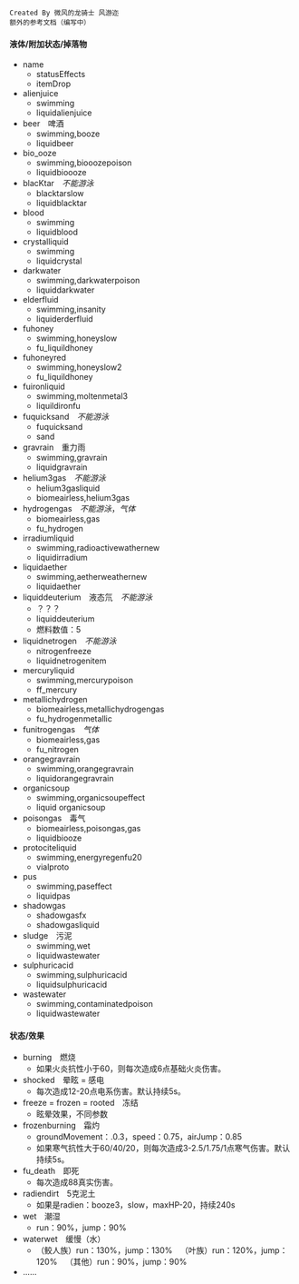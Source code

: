 	Created By 微风的龙骑士 风游迩 
	额外的参考文档（编写中）

#### 液体/附加状态/掉落物

* name
	* statusEffects
	* itemDrop
&emsp;
* alienjuice
	* swimming
	* liquidalienjuice
* beer&emsp;啤酒
	* swimming,booze
	* liquidbeer
* bio_ooze
	* swimming,biooozepoison
	* liquidbioooze
* blacKtar&emsp;*不能游泳*
	* blacktarslow
	* liquidblacktar
* blood
	* swimming
	* liquidblood
* crystalliquid
	* swimming
	* liquidcrystal
* darkwater
	* swimming,darkwaterpoison
	* liquiddarkwater
* elderfluid
	* swimming,insanity
	* liquiderderfluid
* fuhoney
	* swimming,honeyslow
	* fu_liquildhoney
* fuhoneyred
	* swimming,honeyslow2
	* fu_liquildhoney
* fuironliquid
	* swimming,moltenmetal3
	* liquildironfu
* fuquicksand&emsp;*不能游泳*
	* fuquicksand
	* sand
* gravrain&emsp;重力雨
	* swimming,gravrain
	* liquidgravrain
* helium3gas&emsp;*不能游泳*
	* helium3gasliquid
	* biomeairless,helium3gas
* hydrogengas&emsp;*不能游泳*，*气体*
	* biomeairless,gas
	* fu_hydrogen
* irradiumliquid
	* swimming,radioactivewathernew
	* liquidirradium
* liquidaether
	* swimming,aetherweathernew
	* liquidaether
* liquiddeuterium&emsp;液态氘&emsp;*不能游泳*
	* ？？？
	* liquiddeuterium
	* 燃料数值：5
* liquidnetrogen&emsp;*不能游泳*
	* nitrogenfreeze
	* liquidnetrogenitem
* mercuryliquid
	* swimming,mercurypoison
	* ff_mercury
* metallichydrogen
	* biomeairless,metallichydrogengas
	* fu_hydrogenmetallic
* funitrogengas&emsp;*气体*
	* biomeairless,gas
	* fu_nitrogen
* orangegravrain
	* swimming,orangegravrain
	* liquidorangegravrain
* organicsoup
	* swimming,organicsoupeffect
	* liquid organicsoup
* poisongas&emsp;毒气
	* biomeairless,poisongas,gas
	* liquidbiooze
* protociteliquid
	* swimming,energyregenfu20
	* vialproto
* pus
	* swimming,paseffect 
	* liquidpas
* shadowgas
	* shadowgasfx
	* shadowgasliquid
* sludge&emsp;污泥
	* swimming,wet
	* liquidwastewater
* sulphuricacid
	* swimming,sulphuricacid
	* liquidsulphuricacid
* wastewater
	* swimming,contaminatedpoison
	* liquidwastewater

#### 状态/效果

* burning&emsp;燃烧
	* 如果火炎抗性小于60，则每次造成6点基础火炎伤害。
* shocked&emsp;晕眩 = 感电
	* 每次造成12-20点电系伤害。默认持续5s。
* freeze = frozen = rooted&emsp;冻结
	* 眩晕效果，不同参数
* frozenburning&emsp;霜灼
	* groundMovement：.0.3，speed：0.75，airJump：0.85
	* 如果寒气抗性大于60/40/20，则每次造成3-2.5/1.75/1点寒气伤害。默认持续5s。
* fu_death&emsp;即死
	* 每次造成88真实伤害。
&emsp;
* radiendirt&emsp;5克泥土
	* 如果是radien：booze3，slow，maxHP-20，持续240s
&emsp;
* wet&emsp;潮湿
	* run：90%，jump：90%
* waterwet&emsp;缓慢（水）
	* （鲛人族）run：130%，jump：130%&emsp;（叶族）run：120%，jump：120%&emsp;（其他）run：90%，jump：90%
&emsp;
* ......